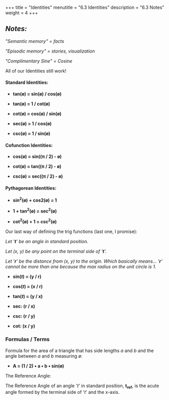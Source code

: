 +++
title = "Identities"
menutitle = "6.3 Identities"
description = "6.3 Notes"
weight = 4
+++

## _Notes:_

_"Semantic memory" = facts_

_"Episodic memory" = stories, visualization_

_"Complimentary Sine" = Cosine_

All of our Identities still work!

#### Standard Identities:

- **tan(ø) = sin(ø) / cos(ø)**

- **tan(ø) = 1 / cot(ø)**

- **cot(ø) = cos(ø) / sin(ø)**

- **sec(ø) = 1 / cos(ø)**

- **csc(ø) = 1 / sin(ø)**

#### Cofunction Identities:

- **cos(ø) = sin((π / 2) - ø)**

- **cot(ø) = tan((π / 2) - ø)**

- **csc(ø) = sec((π / 2) - ø)**

#### Pythagorean Identities:

- **sin<sup>2</sup>(ø) + cos<sip>2</sup>(ø) = 1**

- **1 + tan<sup>2</sup>(ø) = sec<sup>2</sup>(ø)**

- **cot<sup>2</sup>(ø) + 1 = csc<sup>2</sup>(ø)**

Our last way of defining the trig functions (last one, I promise):

_Let '**t**' be an angle in standard position._

_Let (x, y) be any point on the terminal side of '**t**'._

_Let '**r**' be the distance from (x, y) to the origin. Which basically means… '**r**' cannot be more than one because the max radius on the unit circle is 1._

- **sin(_t_) = (y / r)**

- **cos(_t_) = (x / r)**

- **tan(_t_) = (y / x)**

- **sec: (r / x)**

- **csc: (r / y)**

- **cot: (x / y)**

### Formulas / Terms

Formula for the area of a triangle that has side lengths _a_ and _b_ and the angle between _a_ and _b_ measuring ø:

- **A = (1 / 2) • a • b • sin(ø)**

The Reference Angle:

The Reference Angle of an angle '_t_' in standard position, **t<sub>ref</sub>**, is the acute angle formed by the terminal side of '_t_' and the x-axis.
